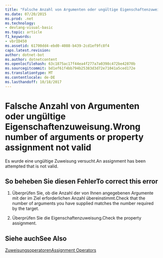 ```yaml
---
title: "Falsche Anzahl von Argumenten oder ungültige Eigenschaftenzuweisung."
ms.date: 07/20/2015
ms.prod: .net
ms.technology:
- devlang-visual-basic
ms.topic: article
f1_keywords:
- vbrID450
ms.assetid: 61700dd4-ebd0-4088-b439-2cd1ef9fc8f4
caps.latest.revision: 
author: dotnet-bot
ms.author: dotnetcontent
ms.openlocfilehash: 63c1875ac17f44ea4f277a7a0398c472be42870b
ms.sourcegitcommit: bd1ef61f4bb794b25383d3d72e71041a5ced172e
ms.translationtype: MT
ms.contentlocale: de-DE
ms.lasthandoff: 10/18/2017
---
```

# <a name="wrong-number-of-arguments-or-property-assignment-not-valid"></a><span data-ttu-id="b2cd3-102">Falsche Anzahl von Argumenten oder ungültige Eigenschaftenzuweisung.</span><span class="sxs-lookup"><span data-stu-id="b2cd3-102">Wrong number of arguments or property assignment not valid</span></span>
<span data-ttu-id="b2cd3-103">Es wurde eine ungültige Zuweisung versucht.</span><span class="sxs-lookup"><span data-stu-id="b2cd3-103">An assignment has been attempted that is not valid.</span></span>  
  
## <a name="to-correct-this-error"></a><span data-ttu-id="b2cd3-104">So beheben Sie diesen Fehler</span><span class="sxs-lookup"><span data-stu-id="b2cd3-104">To correct this error</span></span>  
  
1.  <span data-ttu-id="b2cd3-105">Überprüfen Sie, ob die Anzahl der von Ihnen angegebenen Argumente mit der im Ziel erforderlichen Anzahl übereinstimmt.</span><span class="sxs-lookup"><span data-stu-id="b2cd3-105">Check that the number of arguments you have supplied matches the number required by the target.</span></span>  
  
2.  <span data-ttu-id="b2cd3-106">Überprüfen Sie die Eigenschaftenzuweisung.</span><span class="sxs-lookup"><span data-stu-id="b2cd3-106">Check the property assignment.</span></span>  
  
## <a name="see-also"></a><span data-ttu-id="b2cd3-107">Siehe auch</span><span class="sxs-lookup"><span data-stu-id="b2cd3-107">See Also</span></span>  
 [<span data-ttu-id="b2cd3-108">Zuweisungsoperatoren</span><span class="sxs-lookup"><span data-stu-id="b2cd3-108">Assignment Operators</span></span>](../../visual-basic/language-reference/operators/assignment-operators.md)
